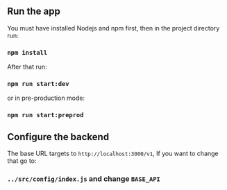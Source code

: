 ## Run the app

You must have installed Nodejs and npm first, then in the project directory run:

### `npm install`

After that run:

### `npm run start:dev`  

or in pre-production mode:

### `npm run start:preprod`  


## Configure the backend

The base URL targets to  `http://localhost:3000/v1`,
If you want to change that go to:

### `../src/config/index.js` and change `BASE_API`
